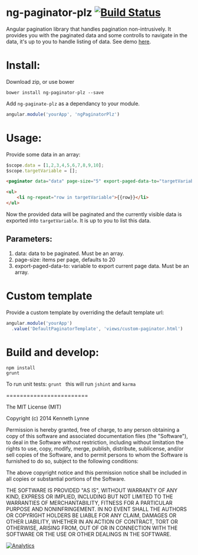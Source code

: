 ng-paginator-plz [![Build Status](https://travis-ci.org/kennethlynne/ng-paginator-plz.svg?branch=master)](https://travis-ci.org/kennethlynne/ng-paginator-plz)
========================

Angular pagination library that handles pagination non-intrusively.
It provides you with the paginated data and some controlls to navigate in the data,
it's up to you to handle listing of data. See demo [here](http://kennethlynne.github.io/ng-paginator-plz/demo/).

# Install:
Download zip, or use bower

```
bower install ng-paginator-plz --save
```

Add `ng-paginate-plz` as a dependancy to your module.
```javascript
angular.module('yourApp', 'ngPaginatorPlz')
```
# Usage:
Provide some data in an array:

```javascript
$scope.data = [1,2,3,4,5,6,7,8,9,10];
$scope.targetVariable = [];
```

```html
<paginator data="data" page-size="5" export-paged-data-to="targetVariable"></paginator>

<ul>
    <li ng-repeat="row in targetVariable">{{row}}</li>
</ul>
```

Now the provided data will be paginated and the currently visible data is exported into `targetVariable`.
It is up to you to list this data.

## Parameters:
1.  data: data to be paginated. Must be an array.
2.  page-size: items per page, defaults to 20
3.  export-paged-data-to: variable to export current page data. Must be an array.

# Custom template
Provide a custom template by overriding the default template url:
```javascript
angular.module('yourApp')
  .value('DefaultPaginatorTemplate', 'views/custom-paginator.html')
```

# Build and develop:

```
npm install
grunt
```

To run unit tests:  `grunt ` this will run `jshint` and `karma`

========================

The MIT License (MIT)

Copyright (c) 2014 Kenneth Lynne

Permission is hereby granted, free of charge, to any person obtaining a copy of
this software and associated documentation files (the "Software"), to deal in
the Software without restriction, including without limitation the rights to
use, copy, modify, merge, publish, distribute, sublicense, and/or sell copies of
the Software, and to permit persons to whom the Software is furnished to do so,
subject to the following conditions:

The above copyright notice and this permission notice shall be included in all
copies or substantial portions of the Software.

THE SOFTWARE IS PROVIDED "AS IS", WITHOUT WARRANTY OF ANY KIND, EXPRESS OR
IMPLIED, INCLUDING BUT NOT LIMITED TO THE WARRANTIES OF MERCHANTABILITY, FITNESS
FOR A PARTICULAR PURPOSE AND NONINFRINGEMENT. IN NO EVENT SHALL THE AUTHORS OR
COPYRIGHT HOLDERS BE LIABLE FOR ANY CLAIM, DAMAGES OR OTHER LIABILITY, WHETHER
IN AN ACTION OF CONTRACT, TORT OR OTHERWISE, ARISING FROM, OUT OF OR IN
CONNECTION WITH THE SOFTWARE OR THE USE OR OTHER DEALINGS IN THE SOFTWARE.


[![Analytics](https://ga-beacon.appspot.com/UA-46835353-1/ng-paginator-plz/README)](https://github.com/igrigorik/ga-beacon)
